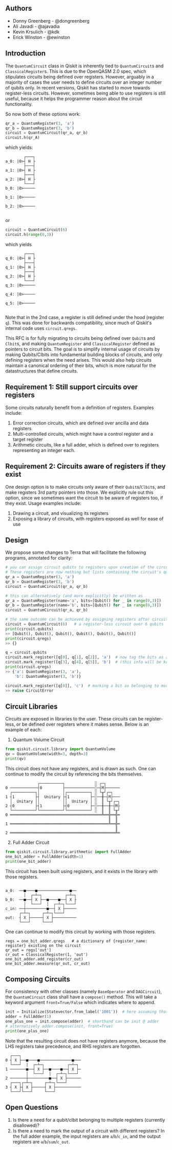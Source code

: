 ## Authors
- Donny Greenberg - @dongreenberg
- Ali Javadi - @ajavadia
- Kevin Krsulich - @kdk
- Erick Winston - @ewinston

## Introduction

The `QuantumCircuit` class in Qiskit is inherently tied to `QuantumCircuit`s and `ClassicalRegister`s. 
This is due to the OpenQASM 2.0 spec, which stipulates circuits being defined over registers. However, arguably
in a majority of cases the user needs to define circuits over an integer number of qubits only. 
In recent versions, Qiskit has started to move towards register-less circuits. However, sometimes being
able to use registers is still useful, because it helps the programmer reason about the circuit functionality.

So now both of these options work:

```python
qr_a = QuantumRegister(3, 'a')
qr_b = QuantumRegister(3, 'b')
circuit = QuantumCircuit(qr_a, qr_b)
circuit.h(qr_A)
```
which yields:
```
        ┌───┐
a_0: |0>┤ H ├
        ├───┤
a_1: |0>┤ H ├
        ├───┤
a_2: |0>┤ H ├
        └───┘
b_0: |0>─────
             
b_1: |0>─────
             
b_2: |0>─────
             
```
or
```python
circuit = QuantumCircuit(6)
circuit.h(range(0,3))
```
which yields
```
        ┌───┐
q_0: |0>┤ H ├
        ├───┤
q_1: |0>┤ H ├
        ├───┤
q_2: |0>┤ H ├
        └───┘
q_3: |0>─────
             
q_4: |0>─────
             
q_5: |0>─────
             
```

Note that in the 2nd case, a register is still defined under the hood (register `q`). This was done for backwards
compatibility, since much of Qiskit's internal code uses `circuit.qregs`.

This RFC is for fully migrating to circuits being defined over `Qubit`s and `Clbit`s, and making `QuantumRegister` and
`ClassicalRegister` defined as pointers to circuit bits. The goal is to simplify internal usage of circuits
by making Qubits/Clbits into fundamental building blocks of circuits, and only defining registers when the need arises.
This would also help circuits maintain a canonical ordering of their bits, which is more natural for the datastructures
that define circuits.

## Requirement 1: Still support circuits over registers

Some circuits naturally benefit from a definition of registers. Examples include:
1. Error correction circuits, which are defined over ancilla and data registers
2. Multi-controlled circuits, which might have a control register and a target register
3. Arithmetic circuits, like a full adder, which is defined over to registers representing an integer each.

## Requirement 2: Circuits aware of registers if they exist

One design option is to make circuits only aware of their `Qubit`s/`Clbit`s, and make registers 3rd party pointers into
those. We explicitly rule out this option, since we sometimes want the circuit to be aware of registers too, if they
exist. Usage examples include:
1. Drawing a circuit, and visualizing its registers
2. Exposing a library of circuits, with registers exposed as well for ease of use

## Design
We propose some changes to Terra that will facilitate the following programs, annotated for clarity:

```python
# you can assign circuit qubits to registers upon creation of the circuit.
# These registers are now nothing but lists containing the circuit's qubits
qr_a = QuantumRegister(3, 'a')
qr_b = QuantumRegister(3, 'b')
circuit = QuantumCircuit(qr_a, qr_b)

# this can alternatively (and more explicitly) be written as
qr_a = QuantumRegister(name='a', bits=[Qubit() for _ in range(0,3)])
qr_b = QuantumRegister(name='b', bits=[Qubit() for _ in range(0,3)])
circuit = QuantumCircuit(qr_a, qr_b)

# the same outcome can be achieved by assigning registers after circuit creation
circuit = QuantumCircuit(6)   # a register-less circuit over 6 qubits
print(circuit.qubits)
>> [Qubit(), Qubit(), Qubit(), Qubit(), Qubit(), Qubit()]
print(circuit.qregs)
>> {}

q = circuit.qubits
circuit.mark_register([q[0], q[1], q[2]], 'a')  # now tag the bits as an 'a' and 'b' register
circuit.mark_register([q[3], q[4], q[5]], 'b')  # (this info will be kept in circuit)
print(circuit.qregs)
>> {'a': QuantumRegister(3, 'a'),
    'b': QuantumRegister(3, 'b')}

circuit.mark_register([q[0]], 'c')  # marking a bit as belonging to more than one register is disallowed
>> raise CircuitError
```

## Circuit Libraries
Circuits are exposed in libraries to the user. These circuits can be register-less, or be defined over
registers where it makes sense. Below is an example of each:

1. Quantum Volume Circuit
```python
from qiskit.circuit.library import QuantumVolume
qv = QuantumVolume(width=3, depth=3)
print(qv)
```
This circuit does not have any registers, and is drawn as such. One can continue to modify the circuit by referencing
the bits themselves.
```
              ┌──────────┐             ░ ┌─┐
0 ────────────┤0         ├─────────────░─┤M├──────
  ┌──────────┐│          │┌──────────┐ ░ └╥┘┌─┐
1 ┤1         ├┤  Unitary ├┤1         ├─░──╫─┤M├───
  │  Unitary ││          ││  Unitary │ ░  ║ └╥┘┌─┐
2 ┤0         ├┤1         ├┤0         ├─░──╫──╫─┤M├
  └──────────┘└──────────┘└──────────┘ ░  ║  ║ └╥┘
0 ════════════════════════════════════════╩══╬══╬═
                                             ║  ║
1 ═══════════════════════════════════════════╩══╬═
                                                ║
2 ══════════════════════════════════════════════╩═
```

2. Full Adder Circuit
```python
from qiskit.circuit.library.arithmetic import FullAdder
one_bit_adder = FullAdder(width=1)
print(one_bit_adder)
```
This circuit has been built using registers, and it exists in the library with those registers.
```
                                 
a_0:  ──■────■──────────────■──
        │  ┌─┴─┐          ┌─┴─┐
b_0:  ──■──┤ X ├──■────■──┤ X ├
        │  └───┘  │  ┌─┴─┐└───┘
c_in: ──┼─────────■──┤ X ├─────
      ┌─┴─┐     ┌─┴─┐└───┘     
out:  ┤ X ├─────┤ X ├──────────
      └───┘     └───┘          
```
One can continue to modify this circuit by working with those registers.
```
regs = one_bit_adder.qregs   # a dictionary of {register_name: register} existing on the circuit
qr_out = regs['out']
cr_out = ClassicalRegister(1, 'out')
one_bit_adder.add_register(cr_out)
one_bit_adder.measure(qr_out, cr_out)
```

## Composing Circuits
For consistency with other classes (namely `BaseOperator` and `DAGCircuit`), the `QuantumCircuit` class shall have
a `compose()` method. This will take a keyword argument `front=True/False` which indicates where to append.
```python
init = Initialize(Statevector.from_label('1001'))  # here assuming that initialize is a circuit (currently instruction)
adder = FullAdder(1)
one_plus_one = init.compose(adder)  # shorthand can be init @ adder
# alternatively adder.compose(init, front=True)
print(one_plus_one)
```
Note that the resulting circuit does not have registers anymore, because the LHS registers take precedence, and RHS registers
are forgotten.
```
  ┌───┐                          
0 ┤ X ├──■────■──────────────■───
  └───┘  │  ┌─┴─┐          ┌─┴─┐ 
1 ───────■──┤ X ├──■────■──┤ X ├─
         │  └───┘  │  ┌─┴─┐└───┘ 
2 ───────┼─────────■──┤ X ├──────
  ┌───┐┌─┴─┐     ┌─┴─┐└───┘      
3 ┤ X ├┤ X ├─────┤ X ├───────────
  └───┘└───┘     └───┘           
```

## Open Questions
1. Is there a need for a qubit/clbit belonging to multiple registers (currently disallowed)?
2. Is there a need to mark the output of a circuit with different registers? In the full adder example, the input
registers are `a`/`b`/`c_in`, and the output registers are `a`/`b`/`sum`/`c_out`.
